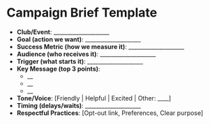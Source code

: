 # Campaign Brief Template

- **Club/Event**: ____________________
- **Goal (action we want)**: ____________________
- **Success Metric (how we measure it)**: ____________________
- **Audience (who receives it)**: ____________________
- **Trigger (what starts it)**: ____________________
- **Key Message (top 3 points)**:
  - __
  - __
  - __
- **Tone/Voice**: [Friendly | Helpful | Excited | Other: ____]
- **Timing (delays/waits)**: ____________________
- **Respectful Practices**: [Opt-out link, Preferences, Clear purpose]
